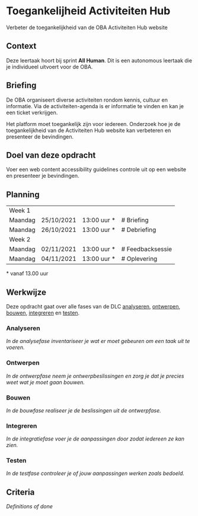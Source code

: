 # Toegankelijheid Activiteiten Hub

Verbeter de toegankelijkheid van de OBA Activiteiten Hub website

## Context

Deze leertaak hoort bij sprint **All Human**. Dit is een autonomous leertaak die je individueel uitvoert voor de OBA.


## Briefing
De OBA organiseert diverse activiteiten rondom kennis, cultuur en informatie. Via de activiteiten-agenda is er informatie te vinden en kan je een ticket verkrijgen.

Het platform moet toegankelijk zijn voor iedereen. Onderzoek hoe je de toegankelijkheid van de Activiteiten Hub website kan verbeteren en presenteer de bevindingen. 

## Doel van deze opdracht

Voer een web content accessibility guidelines controle uit op een website en presenteer je bevindingen.

## Planning

<table>
    <tr>
        <td colspan="4">Week 1</td>
    </tr>
    <tr>
        <td>Maandag</td>
        <td>25/10/2021</td>
        <td>13:00 uur *</td>
        <td># Briefing</td>
    </tr>
    <tr>
        <td>Maandag</td>
        <td>26/10/2021</td>
        <td>13:00 uur *</td>
        <td># Debriefing</td>
    </tr>
    <tr>
        <td colspan="4">Week 2</td>
    </tr>
    <tr>
        <td>Maandag</td>
        <td>02/11/2021</td>
        <td>13:00 uur *</td>
        <td># Feedbacksessie</td>
    </tr>
    <tr>
        <td>Maandag</td>
        <td>04/11/2021</td>
        <td>13:00 uur *</td>
        <td># Oplevering</td>
    </tr>
</table>
* vanaf 13.00 uur

## Werkwijze
Deze opdracht gaat over alle fases van de DLC [analyseren](#analyseren), [ontwerpen](#ontwerpen), [bouwen](#bouwen), [integreren](#integreren) en [testen](#testen).

### Analyseren
*In de analysefase inventariseer je wat er moet gebeuren om een taak uit te voeren.*

### Ontwerpen
*In de ontwerpfase neem je ontwerpbeslissingen en zorg je dat je precies weet wat je moet gaan bouwen.*

### Bouwen
*In de bouwfase realiseer je de beslissingen uit de ontwerpfase.*

### Integreren
*In de integratiefase voer je de aanpassingen door zodat iedereen ze kan zien.*

### Testen
*In de testfase controleer je of jouw aanpassingen werken zoals bedoeld.*

## Criteria
*Definitions of done*
